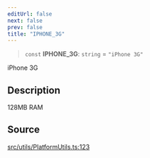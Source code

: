 ```yaml
---
editUrl: false
next: false
prev: false
title: "IPHONE_3G"
---
```


> `const` **IPHONE\_3G**: `string` = `"iPhone 3G"`

iPhone 3G

## Description

128MB RAM

## Source

[src/utils/PlatformUtils.ts:123](https://github.com/relishinc/dill-pixel/blob/543438455c9a47928084300159416186c2aa1095/src/utils/PlatformUtils.ts#L123)
